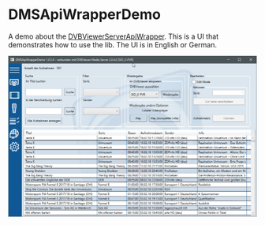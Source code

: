 ﻿# DMSApiWrapperDemo

A demo about the [DVBViewerServerApiWrapper](https://github.com/Siox0911/DVBViewerServerApiWrapper). This is a UI that demonstrates how to use the lib. 
The UI is in English or German.

![Screenshot](img/screenshot.png)